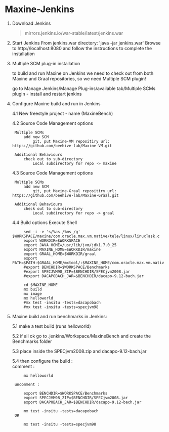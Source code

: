 # Maxine-Jenkins

1) Download Jenkins
	> mirrors.jenkins.io/war-stable/latest/jenkins.war

2) Start Jenkins
	From jenkins.war directory: 'java -jar jenkins.war'
	Browse to http://localhost:8080 and follow the instructions to complete the installation

3) Multiple SCM plug-in installation
	
	to build and run Maxine on Jenkins we need to check out from both Maxine and Graal repositories, so we need Multiple SCM plugin!
	
	go to Manage Jenkins/Manage Plug-ins/available tab/Multiple SCMs plugin - install and restart jenkins

4) Configure Maxine build and run in Jenkins
	
	4.1 New freestyle project - name (MaxineBench)

	4.2 Source Code Management options
		
		Multiple SCMs
			add new SCM
				git, put Maxine-VM repositiry url: https://github.com/beehive-lab/Maxine-VM.git
		
		Additional Behaviours 
			check out to sub-directory 
				Local subdirectory for repo -> maxine
	
	4.3 Source Code Management options
		
		Multiple SCMs
			add new SCM
				git, put Maxine-Graal repositiry url: https://github.com/beehive-lab/Maxine-Graal.git
		
		Additional Behaviours 
			check out to sub-directory 
				Local subdirectory for repo -> graal	
	
	4.4 Build options
		Execute Shell

			sed -i -e 's/%as /%ms /g' $WORKSPACE/maxine/com.oracle.max.vm.native/tele/linux/linuxTask.c
			export WORKDIR=$WORKSPACE
			export JAVA_HOME=/usr/lib/jvm/jdk1.7.0_25
			export MAXINE_HOME=$WORKDIR/maxine
			export GRAAL_HOME=$WORKDIR/graal
			export PATH=$PATH:$GRAAL_HOME/mxtool/:$MAXINE_HOME/com.oracle.max.vm.native/generated/linux/
			#export BENCHDIR=$WORKSPACE/Benchmarks
			#export SPECJVM98_ZIP=$BENCHDIR/SPECjvm2008.jar
			#export DACAPOBACH_JAR=$BENCHDIR/dacapo-9.12-bach.jar
		
			cd $MAXINE_HOME
			mx build
			mx image
			mx helloworld
			#mx test -insitu -tests=dacapobach
			#mx test -insitu -tests=specjvm98

5) Maxine build and run benchmarks in Jenkins:
	
	5.1 make a test build (runs helloworld)
	
	5.2 if all ok go to .jenkins/Workspace/MaxineBench and create the Benchmarks folder
	
	5.3 place inside the SPECjvm2008.zip and dacapo-9.12-bach.jar
	
	5.4 then configure the build : 	
		comment  : 

			mx helloworld

		uncomment :	

			export BENCHDIR=$WORKSPACE/Benchmarks
			export SPECJVM98_ZIP=$BENCHDIR/SPECjvm2008.jar
			export DACAPOBACH_JAR=$BENCHDIR/dacapo-9.12-bach.jar

			mx test -insitu -tests=dacapobach
		OR

			mx test -insitu -tests=specjvm98

